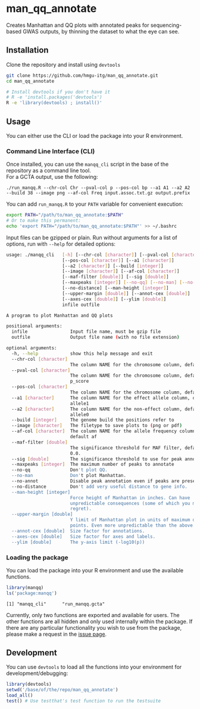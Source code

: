 # man_qq_annotate
Creates Manhattan and QQ plots with annotated peaks for sequencing-based GWAS outputs, by thinning the dataset to what the eye can see.

## Installation
Clone the repository and install using `devtools`
```bash
git clone https://github.com/hmgu-itg/man_qq_annotate.git
cd man_qq_annotate

# Install devtools if you don't have it
# R -e 'install.packages('devtools')
R -e 'library(devtools) ; install()'
```
## Usage
You can either use the CLI or load the package into your R environment.

### Command Line Interface (CLI)
Once installed, you can use the `manqq_cli` script in the base of the repository as a command line tool.  
For a GCTA output, use the following:
```
./run_manqq.R --chr-col Chr --pval-col p --pos-col bp --a1 A1 --a2 A2 --build 38 --image png --af-col Freq input.assoc.txt.gz output.prefix
```
You can add `run_manqq.R` to your `PATH` variable for convenient execution: 
```bash
export PATH="/path/to/man_qq_annotate:$PATH"
# Or to make this permanent:
echo 'export PATH="/path/to/man_qq_annotate:$PATH"' >> ~/.bashrc
```

Input files can be gzipped or plain. Run without arguments for a list of options, run with `--help` for detailed options:

```bash
usage: ./manqq_cli   [-h] [--chr-col [character]] [--pval-col [character]]
                     [--pos-col [character]] [--a1 [character]]
                     [--a2 [character]] [--build [integer]]
                     [--image [character]] [--af-col [character]]
                     [--maf-filter [double]] [--sig [double]]
                     [--maxpeaks [integer]] [--no-qq] [--no-man] [--no-annot]
                     [--no-distance] [--man-height [integer]]
                     [--upper-margin [double]] [--annot-cex [double]]
                     [--axes-cex [double]] [--ylim [double]]
                     infile outfile

A program to plot Manhattan and QQ plots

positional arguments:
  infile                Input file name, must be gzip file
  outfile               Output file name (with no file extension)

optional arguments:
  -h, --help            show this help message and exit
  --chr-col [character]
                        The column NAME for the chromosome column, default chr
  --pval-col [character]
                        The column NAME for the chromosome column, default
                        p_score
  --pos-col [character]
                        The column NAME for the chromosome column, default ps
  --a1 [character]      The column NAME for the effect allele column, default
                        allele1
  --a2 [character]      The column NAME for the non-effect column, default
                        allele0
  --build [integer]     The genome build the positions refer to
  --image [character]   The filetype to save plots to (png or pdf)
  --af-col [character]  The column NAME for the allele frequency column,
                        default af
  --maf-filter [double]
                        The significance threshold for MAF filter, default
                        0.0.
  --sig [double]        The significance threshold to use for peak annotation
  --maxpeaks [integer]  The maximum number of peaks to annotate
  --no-qq               Don't plot QQ.
  --no-man              Don't plot Manhattan.
  --no-annot            Disable peak annotation even if peaks are present.
  --no-distance         Don't add very useful distance to gene info.
  --man-height [integer]
                        Force height of Manhattan in inches. Can have
                        unpredictable consequences (some of which you may
                        regret).
  --upper-margin [double]
                        Y limit of Manhattan plot in units of maximum data
                        points. Even more unpredictable than the above.
  --annot-cex [double]  Size factor for annotations.
  --axes-cex [double]   Size factor for axes and labels.
  --ylim [double]       The y-axis limit (-log10(p))

```


### Loading the package
You can load the package into your R environment and use the available functions.
```R
library(manqq)
ls('package:manqq')
```
```
[1] "manqq_cli"      "run_manqq.gcta"
```

Currently, only two functions are exported and available for users. The other functions are all hidden and only used internally within the package. If there are any particular functionality you wish to use from the package, please make a request in the [issue page](https://github.com/hmgu-itg/man_qq_annotate/issues).




## Development
You can use `devtools` to load all the functions into your environment for development/debugging:
```R
library(devtools)
setwd('/base/of/the/repo/man_qq_annotate')
load_all()
test() # Use testthat's test function to run the testsuite
```

